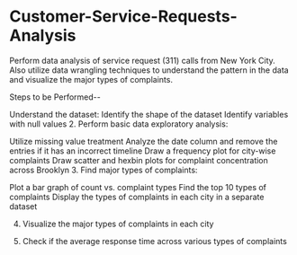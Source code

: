 # Customer-Service-Requests-Analysis
Perform data analysis of service request (311) calls from New York City. Also utilize data wrangling techniques to understand the pattern in the data and visualize the major types of complaints.

Steps to be Performed--

Understand the dataset:
Identify the shape of the dataset
Identify variables with null values
2. Perform basic data exploratory analysis:

Utilize missing value treatment
Analyze the date column and remove the entries if it has an incorrect timeline
Draw a frequency plot for city-wise complaints
Draw scatter and hexbin plots for complaint concentration across Brooklyn
3. Find major types of complaints:

Plot a bar graph of count vs. complaint types
Find the top 10 types of complaints
Display the types of complaints in each city in a separate dataset
 

4. Visualize the major types of complaints in each city

5. Check if the average response time across various types of complaints
